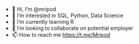 - 👋 Hi, I’m @mripod
- 👀 I’m interested in SQL, Python, Data Science
- 🌱 I’m currently learning R
- 💞️ I’m looking to collaborate on potential employer
- 📫 How to reach me https://t.me/Mripod

<!---
mripod/mripod is a ✨ special ✨ repository because its `README.md` (this file) appears on your GitHub profile.
You can click the Preview link to take a look at your changes.
--->
